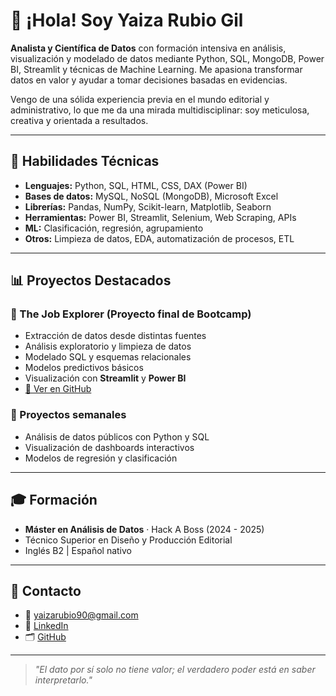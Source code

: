 # 👋 ¡Hola! Soy Yaiza Rubio Gil

**Analista y Científica de Datos** con formación intensiva en análisis, visualización y modelado de datos mediante Python, SQL, MongoDB, Power BI, Streamlit y técnicas de Machine Learning. 
Me apasiona transformar datos en valor y ayudar a tomar decisiones basadas en evidencias.

Vengo de una sólida experiencia previa en el mundo editorial y administrativo, lo que me da una mirada multidisciplinar: soy meticulosa, creativa y orientada a resultados.

---

## 🧠 Habilidades Técnicas

- **Lenguajes:** Python, SQL, HTML, CSS, DAX (Power BI)
- **Bases de datos:** MySQL, NoSQL (MongoDB), Microsoft Excel
- **Librerías:** Pandas, NumPy, Scikit-learn, Matplotlib, Seaborn
- **Herramientas:** Power BI, Streamlit, Selenium, Web Scraping, APIs
- **ML:** Clasificación, regresión, agrupamiento
- **Otros:** Limpieza de datos, EDA, automatización de procesos, ETL

---

## 📊 Proyectos Destacados

### 🔹 The Job Explorer (Proyecto final de Bootcamp)
- Extracción de datos desde distintas fuentes
- Análisis exploratorio y limpieza de datos
- Modelado SQL y esquemas relacionales
- Modelos predictivos básicos
- Visualización con **Streamlit** y **Power BI**
- [🔗 Ver en GitHub](https://github.com/23yai/DAB0ART)

### 🔹 Proyectos semanales
- Análisis de datos públicos con Python y SQL
- Visualización de dashboards interactivos
- Modelos de regresión y clasificación

---

## 🎓 Formación

- **Máster en Análisis de Datos** · Hack A Boss (2024 - 2025)
- Técnico Superior en Diseño y Producción Editorial
- Inglés B2 | Español nativo

---

## 🤝 Contacto

- 📧 yaizarubio90@gmail.com
- 💼 [LinkedIn](https://www.linkedin.com/in/yaiza-rubio-gil-99b3a0250)
- 🗂️ [GitHub](https://github.com/23yai)

---

> *"El dato por sí solo no tiene valor; el verdadero poder está en saber interpretarlo."*
